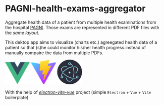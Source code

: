 # PAGNI-health-exams-aggregator

Aggregate health data of a patient from multiple health examinations from the hospital [PAGNI](https://www.pagni.gr/). Those exams are represented in different PDF files with the _same layout_.

This dektop app aims to visualize (charts etc.) agreegated health data of a patient so that (s)he could monitor his/her health progress instead of manually compaire the data from multiple PDFs.

<p float="left">
    <img src="./src/assets/vue.svg"  width="80px" height="80px" alt="Vue">
    <img src="./src/assets/vite.svg"  width="80px" height="80px" alt="Vite">
    <img src="./src/assets/electron.svg"  width="80px" height="80px" alt="Electron framework">
</p>

With the help of [_electron-vite-vue_](https://github.com/electron-vite/electron-vite-vue) project (simple `Electron` + `Vue` + `Vite` boilerplate)
